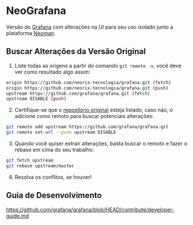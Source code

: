 # NeoGrafana

Versão do [Grafana](https://github.com/grafana/grafana.git) com alterações na UI para seu uso isolado junto a plataforma [Neoman](https://neoman.com.br).

## Buscar Alterações da Versão Original

1. Liste todas as origens a partir do comando `git remote -v`, você deve ver como resultado algo assim:

```bash
origin https://github.com/neorix-tecnologia/grafana.git (fetch)
origin https://github.com/neorix-tecnologia/grafana.git (push)
upstream https://github.com/grafana/grafana.git (fetch)
upstream DISABLE (push)
```

2. Certifique-se que o [repositório original](https://github.com/grafana/grafana.git) esteja listado, caso não, o adicione como remoto para buscar potenciais alterações:

```bash
git remote add upstream https://github.com/grafana/grafana.git
git remote set-url --push upstream DISABLE
```

3. Quando você quiser extrair alterações, basta buscar o remoto e fazer o rebase em cima do seu trabalho:

```bash
git fetch upstream
git rebase upstream/master
```

4. Resolva os conflitos, se houver!

## Guia de Desenvolvimento
https://github.com/grafana/grafana/blob/HEAD/contribute/developer-guide.md

